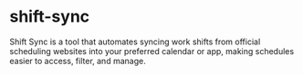 # shift-sync
Shift Sync is a tool that automates syncing work shifts from official scheduling websites into your preferred calendar or app, making schedules easier to access, filter, and manage.

